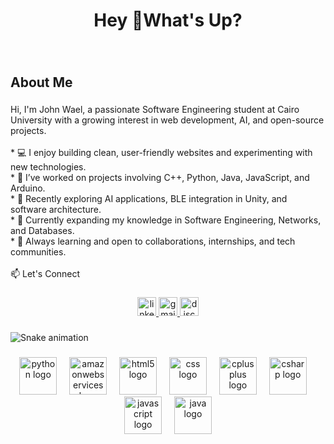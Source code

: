 <h1 align="center">Hey 👋What's Up?</h1>

###

<br clear="both">

<h2 align="left">About Me</h2>

###

<p align="left">Hi, I'm John Wael, a passionate Software Engineering student at Cairo University with a growing interest in web development, AI, and open-source projects.<br><br>* 💻 I enjoy building clean, user-friendly websites and experimenting with new technologies.<br>* 🔧 I’ve worked on projects involving C++, Python, Java, JavaScript, and Arduino.<br>* 🤖 Recently exploring AI applications, BLE integration in Unity, and software architecture.<br>* 🚀 Currently expanding my knowledge in Software Engineering, Networks, and Databases.<br>* 🌱 Always learning and open to collaborations, internships, and tech communities.<br><br>📫 Let's Connect</p>

###

<div align="center">
  <a href="https://www.linkedin.com/in/johnwael" target="_blank">
    <img src="https://img.shields.io/static/v1?message=LinkedIn&logo=linkedin&label=&color=0077B5&logoColor=white&labelColor=&style=for-the-badge" height="30" alt="linkedin logo"  />
  </a>
  <a href="https://mail.google.com/mail/?view=cm&fs=1&to=johnwael37194@gmail.com" target="_blank">
    <img src="https://img.shields.io/static/v1?message=Gmail&logo=gmail&label=&color=D14836&logoColor=white&labelColor=&style=for-the-badge" height="30" alt="gmail logo"  />
  </a>
  <a href="https://discord.com/users/johnwael" target="_blank">
    <img src="https://img.shields.io/static/v1?message=Discord&logo=discord&label=&color=7289DA&logoColor=white&labelColor=&style=for-the-badge" height="30" alt="discord logo"  />
  </a>
</div>

###

<img src="https://raw.githubusercontent.com/John-Wael/John-Wael/output/snake.svg" alt="Snake animation" />

###

<div align="center">
  <img src="https://skillicons.dev/icons?i=py" height="60" alt="python logo"  />
  <img width="12" />
  <img src="https://skillicons.dev/icons?i=aws" height="60" alt="amazonwebservices logo"  />
  <img width="12" />
  <img src="https://cdn.jsdelivr.net/gh/devicons/devicon/icons/html5/html5-original.svg" height="60" alt="html5 logo"  />
  <img width="12" />
  <img src="https://cdn.jsdelivr.net/gh/devicons/devicon/icons/css3/css3-original.svg" height="60" alt="css logo"  />
  <img width="12" />
  <img src="https://cdn.jsdelivr.net/gh/devicons/devicon/icons/cplusplus/cplusplus-original.svg" height="60" alt="cplusplus logo"  />
  <img width="12" />
  <img src="https://cdn.jsdelivr.net/gh/devicons/devicon/icons/csharp/csharp-original.svg" height="60" alt="csharp logo"  />
  <img width="12" />
  <img src="https://cdn.jsdelivr.net/gh/devicons/devicon/icons/javascript/javascript-original.svg" height="60" alt="javascript logo"  />
  <img width="12" />
  <img src="https://cdn.jsdelivr.net/gh/devicons/devicon/icons/java/java-original.svg" height="60" alt="java logo"  />
</div>

###
